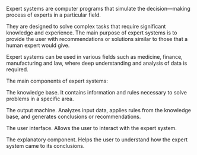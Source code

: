 Expert systems are computer programs that simulate the decision—making process of experts in a particular field.

They are designed to solve complex tasks that require significant knowledge and experience. The main purpose of expert
systems is to provide the user with recommendations or solutions similar to those that a human expert would give.

Expert systems can be used in various fields such as medicine, finance, manufacturing and law, where deep understanding and analysis of data is required.

The main components of expert systems:

The knowledge base. It contains information and rules necessary to solve problems in a specific area.

The output machine. Analyzes input data, applies rules from the knowledge base, and generates conclusions or recommendations.

The user interface. Allows the user to interact with the expert system.

The explanatory component. Helps the user to understand how the expert system came to its conclusions.
